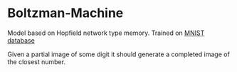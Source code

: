 # Boltzman-Machine
Model based on Hopfield network type memory. Trained on [MNIST database](https://en.wikipedia.org/wiki/MNIST_database)

Given a partial image of some digit it should generate a completed image of the closest number.